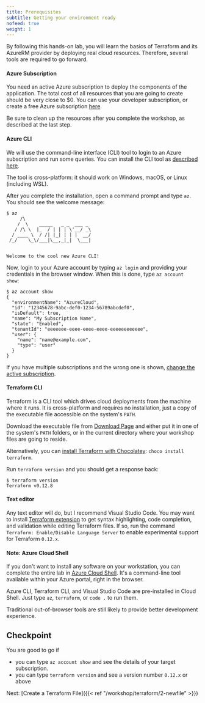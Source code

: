```yaml
---
title: Prerequisites
subtitle: Getting your environment ready
nofeed: true
weight: 1
---
```


By following this hands-on lab, you will learn the basics of Terraform and its AzureRM provider by deploying real cloud resources. Therefore, several tools are required to go forward.

#### Azure Subscription

You need an active Azure subscription to deploy the components of the application. The total cost of all resources that you are going to create should be very close to $0. You can use your developer subscription, or create a free Azure subscription [here](https://azure.microsoft.com/free/).

Be sure to clean up the resources after you complete the workshop, as described at the last step.

#### Azure CLI

We will use the command-line interface (CLI) tool to login to an Azure subscription and run some queries. You can install the CLI tool as [described here](https://docs.microsoft.com/en-us/cli/azure/install-azure-cli?view=azure-cli-latest).

The tool is cross-platform: it should work on Windows, macOS, or Linux (including WSL).

After you complete the installation, open a command prompt and type `az`. You should see the welcome message:

```
$ az
     /\
    /  \    _____   _ _  ___ _
   / /\ \  |_  / | | | \'__/ _\
  / ____ \  / /| |_| | | |  __/
 /_/    \_\/___|\__,_|_|  \___|


Welcome to the cool new Azure CLI!
```

Now, login to your Azure account by typing `az login` and providing your credentials in the browser window. When this is done, type `az account show`:

```
$ az account show
{
  "environmentName": "AzureCloud",
  "id": "12345678-9abc-def0-1234-56789abcdef0",
  "isDefault": true,
  "name": "My Subscription Name",
  "state": "Enabled",
  "tenantId": "eeeeeee-eeee-eeee-eeee-eeeeeeeeeeee",
  "user": {
    "name": "name@example.com",
    "type": "user"
  }
}
```

If you have multiple subscriptions and the wrong one is shown, [change the active subscription](https://docs.microsoft.com/en-us/cli/azure/manage-azure-subscriptions-azure-cli?view=azure-cli-latest#change-the-active-subscription).

#### Terraform CLI

Terraform is a CLI tool which drives cloud deployments from the machine where it runs. It is cross-platform and requires no installation, just a copy of the executable file accessible on the system's `PATH`.

Download the executable file from [Download Page](https://www.terraform.io/downloads.html) and either put it in one of the system's `PATH` folders, or in the current directory where your workshop files are going to reside.

Alternatively, you can [install Terraform with Chocolatey](https://chocolatey.org/packages/terraform): `choco install terraform`.

Run `terraform version` and you should get a response back:

```
$ terraform version
Terraform v0.12.8
```

#### Text editor

Any text editor will do, but I recommend Visual Studio Code. You may want to install [Terraform extension](https://marketplace.visualstudio.com/items?itemName=mauve.terraform) to get syntax highlighting, code completion, and validation while editing Terraform files. If so, run the command `Terraform: Enable/Disable Language Server` to enable experimental support for Terraform `0.12.x`.

#### Note: Azure Cloud Shell

If you don't want to install any software on your workstation, you can complete the entire lab in [Azure Cloud Shell](https://azure.microsoft.com/en-us/features/cloud-shell/). It's a command-line tool available within your Azure portal, right in the browser.

Azure CLI, Terraform CLI, and Visual Studio Code are pre-installed in Cloud Shell. Just type `az`, `terraform`, or `code .` to run them.

Traditional out-of-browser tools are still likely to provide better development experience.

## Checkpoint

You are good to go if

- you can type `az account show` and see the details of your target subscription.
- you can type `terraform version` and see a version number `0.12.x` or above

Next: [Create a Terraform File]({{< ref "/workshop/terraform/2-newfile" >}})